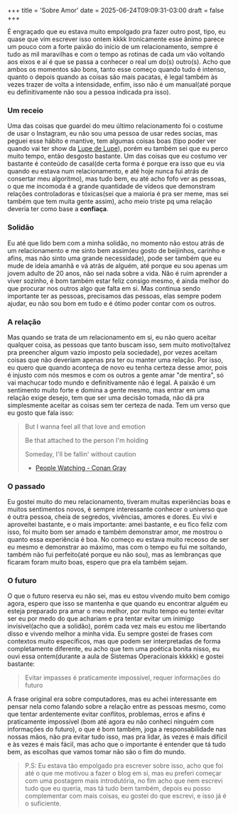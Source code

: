 +++
title = 'Sobre Amor'
date = 2025-06-24T09:09:31-03:00
draft = false
+++

É engraçado que eu estava muito empolgado pra fazer outro post, tipo, eu quase que vim escrever isso ontem kkkk
Ironicamente esse ânimo parece um pouco com a forte paixão do início de um relacionamento, sempre é tudo as mil maravilhas
e com o tempo as rotinas de cada um vão voltando aos eixos e aí é que se passa a conhecer o real um do(s) outro(s). Acho
que ambos os momentos são bons, tanto esse começo quando tudo é intenso, quanto o depois quando as coisas são mais pacatas,
é legal também às vezes trazer de volta a intensidade, enfim, isso não é um manual(até porque eu definitivamente não sou a pessoa
indicada pra isso).

### Um receio

Uma das coisas que guardei do meu último relacionamento foi o costume de usar o Instagram, eu não sou uma pessoa de usar redes
socias, mas peguei esse hábito e mantive, tem algumas coisas boas (tipo poder ver quando vai ter show da [Lupe de Lupe](https://lupe-de-lupe.weebly.com/)),
porém eu também sei que eu perco muito tempo, então desgosto bastante. Um das coisas que eu costumo ver bastante é conteúdo de casal(de certa forma é porque
era isso que eu via quando eu estava num relacionamento, e até hoje nunca fui atrás de consertar meu algoritmo), mas tudo bem, eu até acho fofo ver as pessoas,
o que me incomoda é a grande quantidade de vídeos que demonstram relações controladoras e tóxicas(sei que a maioria é pra ser meme, mas sei também que tem muita gente assim),
acho meio triste pq uma relação deveria ter como base a **confiaça**. 

### Solidão

Eu até que lido bem com a minha solidão, no momento não estou atrás de um relacionamento e me sinto bem assim(eu gosto de beijinhos, carinho e afins, 
mas não sinto uma grande necessidade), pode ser também que eu mude de ideia amanhã e vá atrás de alguém, até porque eu sou apenas um jovem adulto de 
20 anos, não sei nada sobre a vida. Não é ruim aprender a viver sozinho, é bom também estar feliz consigo mesmo, é ainda melhor do que procurar nos outros
algo que falta em si. Mas continua sendo importante ter as pessoas, precisamos das pessoas, elas sempre podem ajudar, eu não sou bom em tudo e é ótimo poder
contar com os outros.

### A relação

Mas quando se trata de um relacionamento em si, eu não quero aceitar qualquer coisa, as pessoas que tanto buscam isso, sem muito motivo(talvez pra preencher
algum vazio imposto pela sociedade), por vezes aceitam coisas que não deveriam apenas pra ter ou manter uma relação. Por isso, eu quero que quando aconteça de
novo eu tenha certeza desse amor, pois é injusto com nós mesmos e com os outros a gente amar "de mentira", só vai machucar todo mundo e definitivamente não é legal.
A paixão é um sentimento muito forte e domina a gente mesmo, mas entrar em uma relação exige desejo, tem que ser uma decisão tomada, não dá pra simplesmente aceitar
as coisas sem ter certeza de nada. Tem um verso que eu gosto que fala isso:

> But I wanna feel all that love and emotion
>
> Be that attached to the person I'm holding
>
> Someday, I'll be fallin' without caution
> - [People Watching - Conan Gray](https://www.youtube.com/watch?v=BKMe7AS7MK0)

### O passado

Eu gostei muito do meu relacionamento, tiveram muitas experiências boas e muitos sentimentos novos, é sempre interessante conhecer o universo que é outra pessoa,
cheia de segredos, vivências, amores e dores. Eu vivi e aproveitei bastante, e o mais importante: amei bastante, e eu fico feliz com isso, foi muito bom ser amado
e também demonstrar amor, me mostrou o quanto essa experiência é boa. No começo eu estava muito receoso de ser eu mesmo e demonstrar ao máximo, mas com o tempo eu fui
me soltando, também não fui perfeito(até porque eu não sou), mas as lembranças que ficaram foram muito boas, espero que pra ela também sejam.

### O futuro

O que o futuro reserva eu não sei, mas eu estou vivendo muito bem comigo agora, espero que isso se mantenha e que quando eu encontrar alguém eu esteja preparado pra
amar o meu melhor, por muito tempo eu tentei evitar ser eu por medo do que achariam e pra tentar evitar um inimigo invísivel(acho que a solidão), porém cada vez mais eu 
estou me libertando disso e vivendo melhor a minha vida. Eu sempre gostei de frases com contextos muito específicos, mas que podem ser interpretadas de forma completamente
diferente, eu acho que tem uma poética bonita nisso, eu ouvi essa ontem(durante a aula de Sistemas Operacionais kkkkk) e gostei bastante:

> Evitar impasses é praticamente impossível, requer informações do futuro

A frase original era sobre computadores, mas eu achei interessante em pensar nela como falando sobre a relação entre as pessoas mesmo, como que tentar ardentemente evitar
conflitos, problemas, erros e afins é praticamente impossível (bom até agora eu não conheci ninguém com informações do futuro), o que é bom também, joga a responsabilidade
nas nossas mãos, não pra evitar tudo isso, mas pra lidar, às vezes é mais difícil e às vezes é mais fácil, mas acho que o importante é entender que tá tudo bem, as escolhas
que vamos tomar não são o fim do mundo.

> P.S: Eu estava tão empolgado pra escrever sobre isso, acho que foi até o que me motivou a fazer o blog em si, mas eu preferi começar com uma postagem mais introdutória,
> no fim acho que nem escrevi tudo que eu queria, mas tá tudo bem também, depois eu posso complementar com mais coisas, eu gostei do que escrevi, e isso já é o suficiente.
